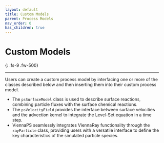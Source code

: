 ```yaml
---
layout: default
title: Custom Models
parent: Process Models
nav_order: 0
has_children: true
---
```


# Custom Models
{: .fs-9 .fw-500}

---

Users can create a custom process model by interfacing one or more of the classes described below and then inserting them into their custom process model.

- The `psSurfaceModel` class is used to describe surface reactions, combining particle fluxes with the surface chemical reactions.
- The `psVelocityField` provides the interface between surface velocities and the advection kernel to integrate the Level-Set equation in a time step.
- ViennaPS seamlessly integrates ViennaRay functionality through the `rayParticle` class, providing users with a versatile interface to define the key characteristics of the simulated particle species.

